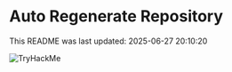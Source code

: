 # Auto Regenerate Repository

This README was last updated: 2025-06-27 20:10:20

 ![TryHackMe](https://tryhackme.com/badge/533634)